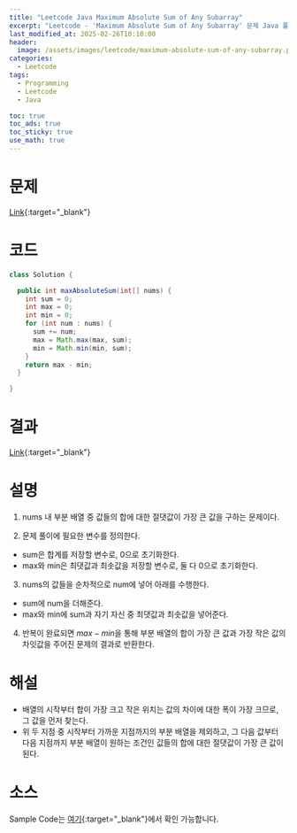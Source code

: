 ```yaml
---
title: "Leetcode Java Maximum Absolute Sum of Any Subarray"
excerpt: "Leetcode - 'Maximum Absolute Sum of Any Subarray' 문제 Java 풀이"
last_modified_at: 2025-02-26T10:10:00
header:
  image: /assets/images/leetcode/maximum-absolute-sum-of-any-subarray.png
categories:
  - Leetcode
tags:
  - Programming
  - Leetcode
  - Java

toc: true
toc_ads: true
toc_sticky: true
use_math: true
---
```

# 문제
[Link](https://leetcode.com/problems/maximum-absolute-sum-of-any-subarray/){:target="_blank"}

# 코드
```java
class Solution {

  public int maxAbsoluteSum(int[] nums) {
    int sum = 0;
    int max = 0;
    int min = 0;
    for (int num : nums) {
      sum += num;
      max = Math.max(max, sum);
      min = Math.min(min, sum);
    }
    return max - min;
  }

}
```

# 결과
[Link](https://leetcode.com/problems/maximum-absolute-sum-of-any-subarray/submissions/1555526317/){:target="_blank"}

# 설명
1. nums 내 부분 배열 중 값들의 합에 대한 절댓값이 가장 큰 값을 구하는 문제이다.

2. 문제 풀이에 필요한 변수를 정의한다.
- sum은 합계를 저장할 변수로, 0으로 초기화한다.
- max와 min은 최댓값과 최솟값을 저장할 변수로, 둘 다 0으로 초기화한다.

3. nums의 값들을 순차적으로 num에 넣어 아래를 수행한다.
- sum에 num을 더해준다.
- max와 min에 sum과 자기 자신 중 최댓값과 최솟값을 넣어준다.

4. 반복이 완료되면 $max - min$을 통해 부분 배열의 합이 가장 큰 값과 가장 작은 값의 차잇값을 주어진 문제의 결과로 반환한다.

# 해설
- 배열의 시작부터 합이 가장 크고 작은 위치는 값의 차이에 대한 폭이 가장 크므로, 그 값을 먼저 찾는다.
- 위 두 지점 중 시작부터 가까운 지점까지의 부분 배열을 제외하고, 그 다음 값부터 다음 지점까지 부분 배열이 원하는 조건인 값들의 합에 대한 절댓값이 가장 큰 값이된다.

# 소스
Sample Code는 [여기](https://github.com/GracefulSoul/leetcode/blob/master/src/main/java/gracefulsoul/problems/MaximumAbsoluteSumOfAnySubarray.java){:target="_blank"}에서 확인 가능합니다.